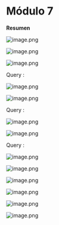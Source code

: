 # Módulo 7

**Resumen**

![image.png](https://i.postimg.cc/5yB5q1Xz/image.png)



![image.png](https://i.postimg.cc/KcB5y70Y/image.png)



![image.png](https://i.postimg.cc/hPn14JY1/image.png)


Query :

![image.png](https://i.postimg.cc/3JZCk855/image.png)


![image.png](https://i.postimg.cc/x1TGHwnk/image.png)


Query :

![image.png](https://i.postimg.cc/SxT6Ggxg/image.png)


![image.png](https://i.postimg.cc/43Yz2pKs/image.png)


Query :


![image.png](https://i.postimg.cc/1zbDk466/image.png)


![image.png](https://i.postimg.cc/rmW5McCH/image.png)


![image.png](https://i.postimg.cc/brhkvMmw/image.png)


![image.png](https://i.postimg.cc/zvFWHjQS/image.png)



![image.png](https://i.postimg.cc/HWwbNYLc/image.png)



![image.png](https://i.postimg.cc/4NXpkDK8/image.png)
